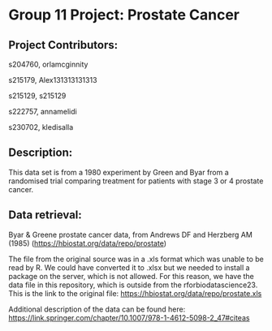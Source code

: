 # Group 11 Project: Prostate Cancer

## Project Contributors:

s204760, orlamcginnity

s215179, Alex131313131313

s215129, s215129

s222757, annamelidi

s230702, kledisalla

## Description:

This data set is from a 1980 experiment by Green and Byar from a randomised trial comparing treatment for patients with stage 3 or 4 prostate cancer.

## Data retrieval:

Byar & Greene prostate cancer data, from Andrews DF and Herzberg AM (1985) (https://hbiostat.org/data/repo/prostate)

The file from the original source was in a .xls format which was unable to be read by R. We could have converted it to .xlsx but we needed to install a package on the server, which is not allowed. For this reason, we have the data file in this repository, which is outside from the rforbiodatascience23.
 This is the link to the original file: https://hbiostat.org/data/repo/prostate.xls

Additional description of the data can be found here:
https://link.springer.com/chapter/10.1007/978-1-4612-5098-2_47#citeas
